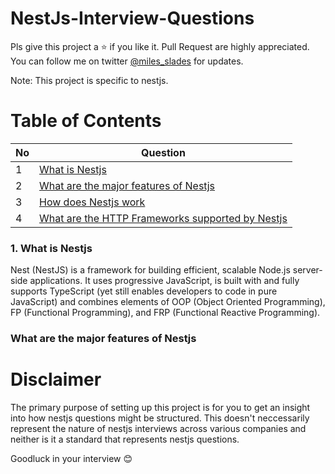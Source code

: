 # NestJs-Interview-Questions

Pls give this project a :star: if you like it. Pull Request are highly appreciated. You can follow me on twitter [@miles_slades](https://twitter.com/miles_slades) for updates.

Note: This project is specific to nestjs.

# Table of Contents

| No  | Question                                                                                              |
| --- | ----------------------------------------------------------------------------------------------------- |
| 1   | [What is Nestjs](#what-is-nestjs)                                                                     |
| 2   | [What are the major features of Nestjs](#what-are-the-major-features-of-nestjs)                       |
| 3   | [How does Nestjs work](#How-does-nestjs-work)                                                         |
| 4   | [What are the HTTP Frameworks supported by Nestjs](#What-are-the-HTTP-Frameworks-supported-by-Nestjs) |

### 1. What is Nestjs

Nest (NestJS) is a framework for building efficient, scalable Node.js server-side applications. It uses progressive JavaScript, is built with and fully supports TypeScript (yet still enables developers to code in pure JavaScript) and combines elements of OOP (Object Oriented Programming), FP (Functional Programming), and FRP (Functional Reactive Programming).

### What are the major features of Nestjs

# Disclaimer

The primary purpose of setting up this project is for you to get an insight into how nestjs questions might be structured. This doesn't neccessarily represent the nature of nestjs interviews across various companies and neither is it a standard that represents nestjs questions.

Goodluck in your interview :blush:
